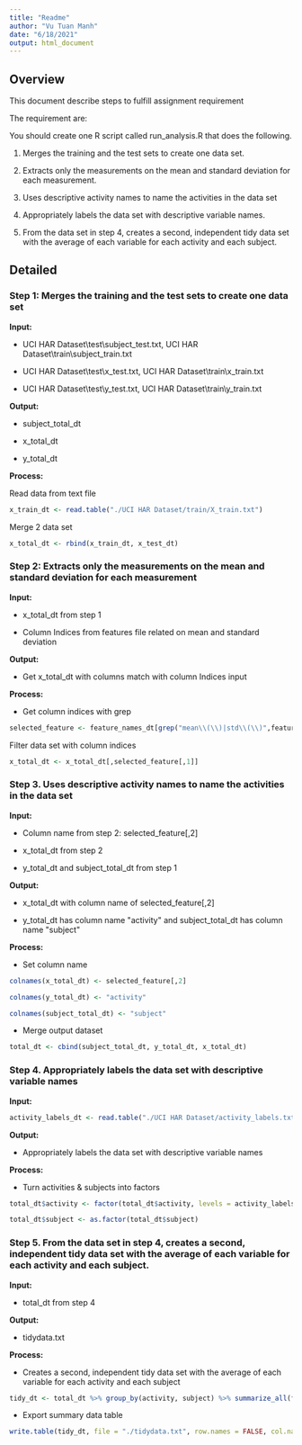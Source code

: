 ```yaml
---
title: "Readme"
author: "Vu Tuan Manh"
date: "6/18/2021"
output: html_document
---
```


## Overview

This document describe steps to fulfill assignment requirement

The requirement are:

You should create one R script called run_analysis.R that does the following.

1.  Merges the training and the test sets to create one data set.

2.  Extracts only the measurements on the mean and standard deviation for each measurement.

3.  Uses descriptive activity names to name the activities in the data set

4.  Appropriately labels the data set with descriptive variable names.

5.  From the data set in step 4, creates a second, independent tidy data set with the average of each variable for each activity and each subject.

## Detailed

### Step 1: Merges the training and the test sets to create one data set

**Input:**

-   UCI HAR Dataset\\test\\subject_test.txt, UCI HAR Dataset\\train\\subject_train.txt

-   UCI HAR Dataset\\test\\x_test.txt, UCI HAR Dataset\\train\\x_train.txt

-   UCI HAR Dataset\\test\\y_test.txt, UCI HAR Dataset\\train\\y_train.txt

**Output:**

-   subject_total_dt

-   x_total_dt

-   y_total_dt

**Process:**

Read data from text file

``` r
x_train_dt <- read.table("./UCI HAR Dataset/train/X_train.txt")
```

Merge 2 data set

```r
x_total_dt <- rbind(x_train_dt, x_test_dt)
```

### Step 2: Extracts only the measurements on the mean and standard deviation for each measurement

**Input:**

-   x_total_dt from step 1

-   Column Indices from features file related on mean and standard deviation

**Output:**

-   Get x_total_dt with columns match with column Indices input

**Process:**

-   Get column indices with grep

```r
selected_feature <- feature_names_dt[grep("mean\\(\\)|std\\(\\)",feature_names_dt[,2], ignore.case = FALSE),]
```

Filter data set with column indices

```r
x_total_dt <- x_total_dt[,selected_feature[,1]]
```

### Step 3. Uses descriptive activity names to name the activities in the data set

**Input:**

-   Column name from step 2: selected_feature[,2]

-   x_total_dt from step 2

-   y_total_dt and subject_total_dt from step 1

**Output:**

-   x_total_dt with column name of selected_feature[,2]

-   y_total_dt has column name "activity" and subject_total_dt has column name "subject"

**Process:**

-   Set column name

```r
colnames(x_total_dt) <- selected_feature[,2]
```

```r
colnames(y_total_dt) <- "activity"
```

```r
colnames(subject_total_dt) <- "subject"
```

-   Merge output dataset

```r
total_dt <- cbind(subject_total_dt, y_total_dt, x_total_dt)
```

### Step 4. Appropriately labels the data set with descriptive variable names

**Input:**

```r
activity_labels_dt <- read.table("./UCI HAR Dataset/activity_labels.txt")
```

**Output:**

-   Appropriately labels the data set with descriptive variable names

**Process:**

-   Turn activities & subjects into factors

```r
total_dt$activity <- factor(total_dt$activity, levels = activity_labels_dt[,1], labels = activity_labels_dt[,2])
```

```r
total_dt$subject <- as.factor(total_dt$subject)
```

### Step 5. From the data set in step 4, creates a second, independent tidy data set with the average of each variable for each activity and each subject.

**Input:**

-   total_dt from step 4

**Output:**

-   tidydata.txt

**Process:**

-   Creates a second, independent tidy data set with the average of each variable for each activity and each subject

```r
tidy_dt <- total_dt %>% group_by(activity, subject) %>% summarize_all(funs(mean))
```

-   Export summary data table

```r
write.table(tidy_dt, file = "./tidydata.txt", row.names = FALSE, col.names = TRUE)
```
